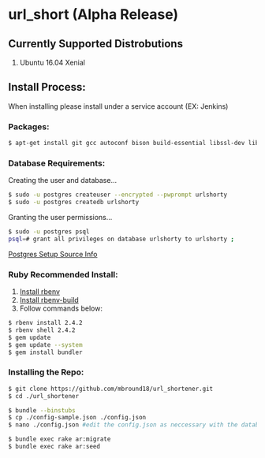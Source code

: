 # url_short (Alpha Release)

## Currently Supported Distrobutions

 1. Ubuntu 16.04 Xenial

## Install Process:
When installing please install under a service account (EX: Jenkins)

### Packages: 
```sh
$ apt-get install git gcc autoconf bison build-essential libssl-dev libyaml-dev libreadline6-dev zlib1g-dev libncurses5-dev libffi-dev libgdbm3 libgdbm-dev postgresql postgresql-server-dev-all
```

### Database Requirements:
Creating the user and database...
```sh
$ sudo -u postgres createuser --encrypted --pwprompt urlshorty
$ sudo -u postgres createdb urlshorty
```

Granting the user permissions...
```sh
$ sudo -u postgres psql
psql=# grant all privileges on database urlshorty to urlshorty ;
```


[Postgres Setup Source Info](https://medium.com/coding-blocks/creating-user-database-and-adding-access-on-postgresql-8bfcd2f4a91e)

### Ruby Recommended Install:
1. [Install rbenv](https://github.com/rbenv/rbenv)
2. [Install rbenv-build](https://github.com/rbenv/ruby-build)
3. Follow commands below:
```sh
$ rbenv install 2.4.2
$ rbenv shell 2.4.2
$ gem update
$ gem update --system
$ gem install bundler
```

### Installing the Repo:
```sh
$ git clone https://github.com/mbround18/url_shortener.git
$ cd ./url_shortener

$ bundle --binstubs
$ cp ./config-sample.json ./config.json
$ nano ./config.json #edit the config.json as neccessary with the database connection info that you used above

$ bundle exec rake ar:migrate
$ bundle exec rake ar:seed
```
